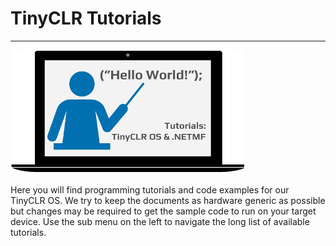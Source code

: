 # TinyCLR Tutorials
---
![Learn More](../images/tutorials.jpg)

Here you will find programming tutorials and code examples for our TinyCLR OS. We try to keep the documents as hardware generic as possible but changes may be required to get the sample code to run on your target device. Use the sub menu on the left to navigate the long list of available tutorials.



